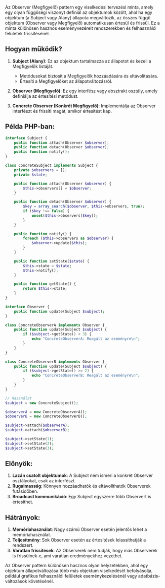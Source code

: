 Az Observer (Megfigyelő) pattern egy viselkedési tervezési minta, amely egy olyan függőségi viszonyt definiál az objektumok között, ahol ha egy objektum (a Subject vagy Alany) állapota megváltozik, az összes függő objektum (Observer vagy Megfigyelő) automatikusan értesül és frissül. Ez a minta különösen hasznos eseményvezérelt rendszerekben és felhasználói felületek frissítésénél.

## Hogyan működik?

1. **Subject (Alany)**: Ez az objektum tartalmazza az állapotot és kezeli a Megfigyelők listáját.

   - Metódusokat biztosít a Megfigyelők hozzáadására és eltávolítására.
   - Értesíti a Megfigyelőket az állapotváltozásról.

2. **Observer (Megfigyelő)**: Ez egy interfész vagy absztrakt osztály, amely definiálja az értesítési metódust.

3. **Concrete Observer (Konkrét Megfigyelő)**: Implementálja az Observer interfészt és frissíti magát, amikor értesítést kap.

## Példa PHP-ban:

```php
interface Subject {
    public function attach(Observer $observer);
    public function detach(Observer $observer);
    public function notify();
}

class ConcreteSubject implements Subject {
    private $observers = [];
    private $state;

    public function attach(Observer $observer) {
        $this->observers[] = $observer;
    }

    public function detach(Observer $observer) {
        $key = array_search($observer, $this->observers, true);
        if ($key !== false) {
            unset($this->observers[$key]);
        }
    }

    public function notify() {
        foreach ($this->observers as $observer) {
            $observer->update($this);
        }
    }

    public function setState($state) {
        $this->state = $state;
        $this->notify();
    }

    public function getState() {
        return $this->state;
    }
}

interface Observer {
    public function update(Subject $subject);
}

class ConcreteObserverA implements Observer {
    public function update(Subject $subject) {
        if ($subject->getState() < 3) {
            echo "ConcreteObserverA: Reagált az eseményre\n";
        }
    }
}

class ConcreteObserverB implements Observer {
    public function update(Subject $subject) {
        if ($subject->getState() >= 2) {
            echo "ConcreteObserverB: Reagált az eseményre\n";
        }
    }
}

// Használat
$subject = new ConcreteSubject();

$observerA = new ConcreteObserverA();
$observerB = new ConcreteObserverB();

$subject->attach($observerA);
$subject->attach($observerB);

$subject->setState(1);
$subject->setState(2);
$subject->setState(3);
```

## Előnyök:

1. **Lazán csatolt objektumok**: A Subject nem ismeri a konkrét Observer osztályokat, csak az interfészt.
2. **Rugalmasság**: Könnyen hozzáadhatók és eltávolíthatók Observerek futásidőben.
3. **Broadcast kommunikáció**: Egy Subject egyszerre több Observert is értesíthet.

## Hátrányok:

1. **Memóriahasználat**: Nagy számú Observer esetén jelentős lehet a memóriahasználat.
2. **Teljesítmény**: Sok Observer esetén az értesítések lelassíthatják a rendszert.
3. **Váratlan frissítések**: Az Observerek nem tudják, hogy más Observerek is frissülnek-e, ami váratlan eredményekhez vezethet.

Az Observer pattern különösen hasznos olyan helyzetekben, ahol egy objektum állapotváltozása több más objektum viselkedését befolyásolja, például grafikus felhasználói felületek eseménykezelésénél vagy adatbázis-változások követésénél.
